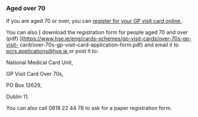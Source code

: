 ###  Aged over 70

If you are aged 70 or over, you can [ register for your GP visit card online
](https://www2.hse.ie/services/schemes-allowances/gp-visit-cards/over-70s/) .

You can also [ download the registration form for people aged 70 and over
(pdf) ](https://www.hse.ie/eng/cards-schemes/gp-visit-cards/over-70s-gp-visit-
card/over-70s-gp-visit-card-application-form.pdf) and email it to [
pcrs.applications@hse.ie ](mailto:pcrs.applications@hse.ie) or post it to:

National Medical Card Unit,

GP Visit Card Over 70s,

PO Box 12629,

Dublin 11.

You can also call 0818 22 44 78 to ask for a paper registration form.
